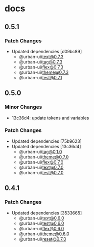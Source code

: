 # docs

## 0.5.1

### Patch Changes

- Updated dependencies [d09bc89]
  - @urban-ui/text@0.7.3
  - @urban-ui/tag@0.7.3
  - @urban-ui/flex@0.7.3
  - @urban-ui/theme@0.7.3
  - @urban-ui/test@0.7.1

## 0.5.0

### Minor Changes

- 13c36d4: update tokens and variables

### Patch Changes

- Updated dependencies [75b9623]
- Updated dependencies [13c36d4]
  - @urban-ui/tag@0.1.0
  - @urban-ui/theme@0.7.0
  - @urban-ui/flex@0.7.0
  - @urban-ui/text@0.7.0
  - @urban-ui/test@0.7.0

## 0.4.1

### Patch Changes

- Updated dependencies [3533665]
  - @urban-ui/text@0.6.0
  - @urban-ui/test@0.6.0
  - @urban-ui/flex@0.6.0
  - @urban-ui/theme@0.6.0
  - @urban-ui/reset@0.7.0
